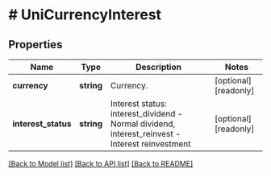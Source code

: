 # # UniCurrencyInterest

## Properties

Name | Type | Description | Notes
------------ | ------------- | ------------- | -------------
**currency** | **string** | Currency. | [optional] [readonly] 
**interest_status** | **string** | Interest status: interest_dividend - Normal dividend, interest_reinvest - Interest reinvestment | [optional] [readonly] 

[[Back to Model list]](../../README.md#documentation-for-models) [[Back to API list]](../../README.md#documentation-for-api-endpoints) [[Back to README]](../../README.md)
